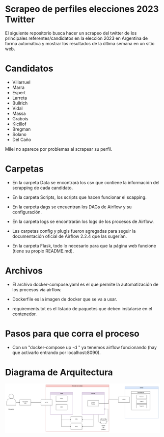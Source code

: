 # Scrapeo de perfiles elecciones 2023 Twitter
El siguiente repositorio busca hacer un scrapeo del twitter de los principales referentes/candidatos en la elección 2023 en Argentina de forma automática y mostrar los resultados de la última semana en un sitio web.

# Candidatos
- Villarruel
- Marra
- Espert
- Larreta
- Bullrich
- Vidal
- Massa
- Grabois
- Kicillof
- Bregman
- Solano
- Del Caño

Milei no aparece por problemas al scrapear su perfil.


# Carpetas

- En la carpeta Data se encontrará los csv que contiene la información del scrapping de cada candidato.

- En la carpeta Scripts, los scripts que hacen funcionar el scapping.

- En la carpeta dags se encuentran los DAGs de Airflow y su configuración.

- En la carpeta logs se encontrarán los logs de los procesos de Airflow.

- Las carpetas config y plugis fueron agregadas para seguir la documentación oficial de Airflow 2.2.4 que las sugerían.

- En la carpeta Flask, todo lo necesario para que la página web funcione (tiene su propio README.md).


# Archivos

- El archivo docker-compose.yaml es el que permite la automatización de los procesos vía airflow.

- Dockerfile es la imagen de docker que se va a usar.

- requirements.txt es el listado de paquetes que deben instalarse en el contenedor.


# Pasos para que corra el proceso

- Con un "docker-compose up -d " ya tenemos airflow funcionando (hay que activarlo entrando por localhost:8090).


# Diagrama de Arquitectura



<img src="CEN.drawio.png" style = "display: block;
  margin-left: auto;
  margin-right: auto;" />






